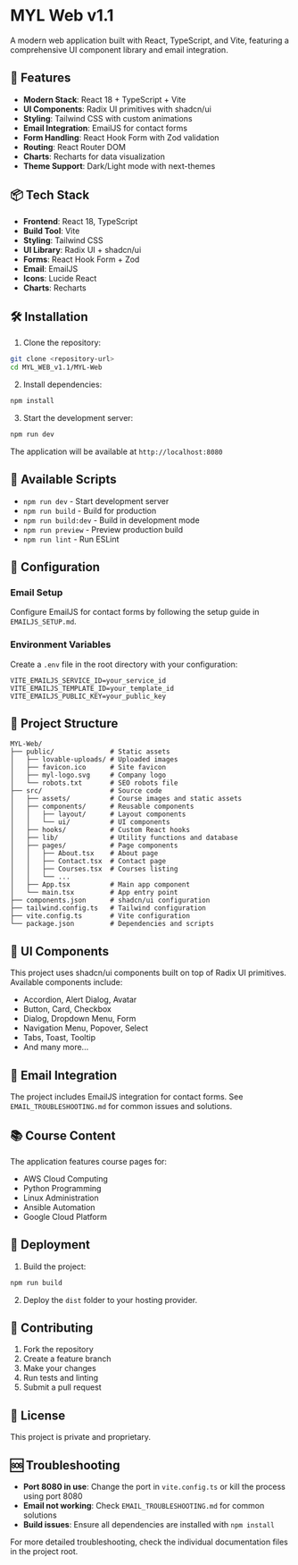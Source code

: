 # MYL Web v1.1

A modern web application built with React, TypeScript, and Vite, featuring a comprehensive UI component library and email integration.

## 🚀 Features

- **Modern Stack**: React 18 + TypeScript + Vite
- **UI Components**: Radix UI primitives with shadcn/ui
- **Styling**: Tailwind CSS with custom animations
- **Email Integration**: EmailJS for contact forms
- **Form Handling**: React Hook Form with Zod validation
- **Routing**: React Router DOM
- **Charts**: Recharts for data visualization
- **Theme Support**: Dark/Light mode with next-themes

## 📦 Tech Stack

- **Frontend**: React 18, TypeScript
- **Build Tool**: Vite
- **Styling**: Tailwind CSS
- **UI Library**: Radix UI + shadcn/ui
- **Forms**: React Hook Form + Zod
- **Email**: EmailJS
- **Icons**: Lucide React
- **Charts**: Recharts

## 🛠️ Installation

1. Clone the repository:
```bash
git clone <repository-url>
cd MYL_WEB_v1.1/MYL-Web
```

2. Install dependencies:
```bash
npm install
```

3. Start the development server:
```bash
npm run dev
```

The application will be available at `http://localhost:8080`

## 📜 Available Scripts

- `npm run dev` - Start development server
- `npm run build` - Build for production
- `npm run build:dev` - Build in development mode
- `npm run preview` - Preview production build
- `npm run lint` - Run ESLint

## 🔧 Configuration

### Email Setup
Configure EmailJS for contact forms by following the setup guide in `EMAILJS_SETUP.md`.

### Environment Variables
Create a `.env` file in the root directory with your configuration:
```env
VITE_EMAILJS_SERVICE_ID=your_service_id
VITE_EMAILJS_TEMPLATE_ID=your_template_id
VITE_EMAILJS_PUBLIC_KEY=your_public_key
```

## 📁 Project Structure

```
MYL-Web/
├── public/              # Static assets
│   ├── lovable-uploads/ # Uploaded images
│   ├── favicon.ico      # Site favicon
│   ├── myl-logo.svg     # Company logo
│   └── robots.txt       # SEO robots file
├── src/                 # Source code
│   ├── assets/          # Course images and static assets
│   ├── components/      # Reusable components
│   │   ├── layout/      # Layout components
│   │   └── ui/          # UI components
│   ├── hooks/           # Custom React hooks
│   ├── lib/             # Utility functions and database
│   ├── pages/           # Page components
│   │   ├── About.tsx    # About page
│   │   ├── Contact.tsx  # Contact page
│   │   ├── Courses.tsx  # Courses listing
│   │   └── ...
│   ├── App.tsx          # Main app component
│   └── main.tsx         # App entry point
├── components.json      # shadcn/ui configuration
├── tailwind.config.ts   # Tailwind configuration
├── vite.config.ts       # Vite configuration
└── package.json         # Dependencies and scripts
```

## 🎨 UI Components

This project uses shadcn/ui components built on top of Radix UI primitives. Available components include:

- Accordion, Alert Dialog, Avatar
- Button, Card, Checkbox
- Dialog, Dropdown Menu, Form
- Navigation Menu, Popover, Select
- Tabs, Toast, Tooltip
- And many more...

## 📧 Email Integration

The project includes EmailJS integration for contact forms. See `EMAIL_TROUBLESHOOTING.md` for common issues and solutions.

## 📚 Course Content

The application features course pages for:
- AWS Cloud Computing
- Python Programming
- Linux Administration
- Ansible Automation
- Google Cloud Platform

## 🚀 Deployment

1. Build the project:
```bash
npm run build
```

2. Deploy the `dist` folder to your hosting provider.

## 🤝 Contributing

1. Fork the repository
2. Create a feature branch
3. Make your changes
4. Run tests and linting
5. Submit a pull request

## 📄 License

This project is private and proprietary.

## 🆘 Troubleshooting

- **Port 8080 in use**: Change the port in `vite.config.ts` or kill the process using port 8080
- **Email not working**: Check `EMAIL_TROUBLESHOOTING.md` for common solutions
- **Build issues**: Ensure all dependencies are installed with `npm install`

For more detailed troubleshooting, check the individual documentation files in the project root.
